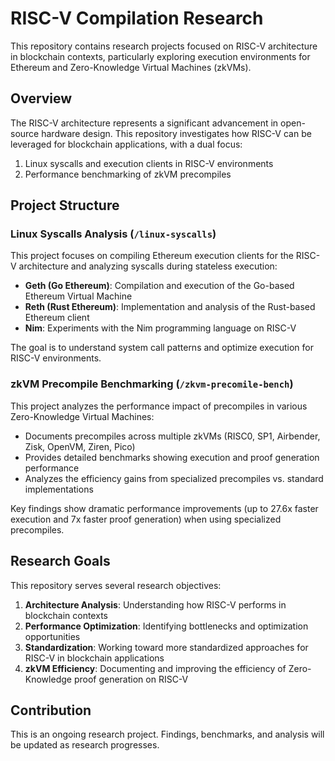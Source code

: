 # RISC-V Compilation Research

This repository contains research projects focused on RISC-V architecture in blockchain contexts, particularly exploring execution environments for Ethereum and Zero-Knowledge Virtual Machines (zkVMs).

## Overview

The RISC-V architecture represents a significant advancement in open-source hardware design. This repository investigates how RISC-V can be leveraged for blockchain applications, with a dual focus:

1. Linux syscalls and execution clients in RISC-V environments
2. Performance benchmarking of zkVM precompiles 

## Project Structure

### Linux Syscalls Analysis (`/linux-syscalls`)

This project focuses on compiling Ethereum execution clients for the RISC-V architecture and analyzing syscalls during stateless execution:

- **Geth (Go Ethereum)**: Compilation and execution of the Go-based Ethereum Virtual Machine
- **Reth (Rust Ethereum)**: Implementation and analysis of the Rust-based Ethereum client
- **Nim**: Experiments with the Nim programming language on RISC-V

The goal is to understand system call patterns and optimize execution for RISC-V environments.

### zkVM Precompile Benchmarking (`/zkvm-precomile-bench`)

This project analyzes the performance impact of precompiles in various Zero-Knowledge Virtual Machines:

- Documents precompiles across multiple zkVMs (RISC0, SP1, Airbender, Zisk, OpenVM, Ziren, Pico)
- Provides detailed benchmarks showing execution and proof generation performance
- Analyzes the efficiency gains from specialized precompiles vs. standard implementations

Key findings show dramatic performance improvements (up to 27.6x faster execution and 7x faster proof generation) when using specialized precompiles.

## Research Goals

This repository serves several research objectives:

1. **Architecture Analysis**: Understanding how RISC-V performs in blockchain contexts
2. **Performance Optimization**: Identifying bottlenecks and optimization opportunities
3. **Standardization**: Working toward more standardized approaches for RISC-V in blockchain applications
4. **zkVM Efficiency**: Documenting and improving the efficiency of Zero-Knowledge proof generation on RISC-V

## Contribution

This is an ongoing research project. Findings, benchmarks, and analysis will be updated as research progresses.